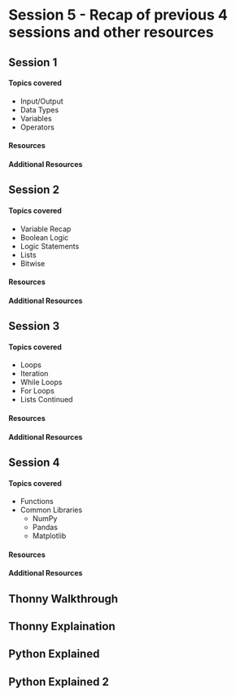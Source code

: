 # Session 5 - Recap of previous 4 sessions and other resources
## Session 1
#### Topics covered
- Input/Output
- Data Types
- Variables
- Operators
#### Resources

#### Additional Resources

## Session 2
#### Topics covered
- Variable Recap
- Boolean Logic
- Logic Statements
- Lists
- Bitwise
#### Resources

#### Additional Resources


## Session 3
#### Topics covered
- Loops
- Iteration
- While Loops
- For Loops
- Lists Continued
#### Resources

#### Additional Resources


## Session 4
#### Topics covered
- Functions
- Common Libraries
  - NumPy
  - Pandas
  - Matplotlib
#### Resources

#### Additional Resources


## Thonny Walkthrough

## Thonny Explaination

## Python Explained

## Python Explained 2

